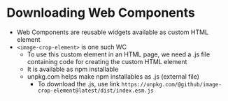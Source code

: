 # Downloading Web Components

- Web Components are reusable widgets available as custom HTML element
- `<image-crop-element>` is one such WC
  - To use this custom element in an HTML page, we need a .js file containing code for creating the custom HTML element
  - It is available as npm installable
  - unpkg.com helps make npm installables as .js (external file)
    - To download the .js, use link `https://unpkg.com/@github/image-crop-element@latest/dist/index.esm.js`
